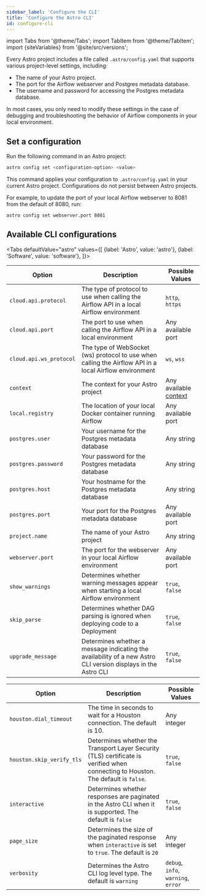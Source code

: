 ```yaml
---
sidebar_label: 'Configure the CLI'
title: 'Configure the Astro CLI'
id: configure-cli
---
```


<head>
  <meta name="description" content="Learn how to modify project-level settings by updating the .astro/config.yaml file. Modifying project-level settings can help you debug and troubleshoot the behavior of Airflow components in your local environment." />
  <meta name="og:description" content="Learn how to modify project-level settings by updating the .astro/config.yaml file. Modifying project-level settings can help you debug and troubleshoot the behavior of Airflow components in your local environment." />
</head>

import Tabs from '@theme/Tabs';
import TabItem from '@theme/TabItem';
import {siteVariables} from '@site/src/versions';

Every Astro project includes a file called `.astro/config.yaml` that supports various project-level settings, including:

- The name of your Astro project.
- The port for the Airflow webserver and Postgres metadata database.
- The username and password for accessing the Postgres metadata database.

In most cases, you only need to modify these settings in the case of debugging and troubleshooting the behavior of Airflow components in your local environment.

## Set a configuration

Run the following command in an Astro project:

```sh
astro config set <configuration-option> <value>
```

This command applies your configuration to `.astro/config.yaml` in your current Astro project. Configurations do not persist between Astro projects.

For example, to update the port of your local Airflow webserver to 8081 from the default of 8080, run:

```sh
astro config set webserver.port 8081
```

## Available CLI configurations

<Tabs
    defaultValue="astro"
    values={[
        {label: 'Astro', value: 'astro'},
        {label: 'Software', value: 'software'},
    ]}>
<TabItem value="astro">

| Option              | Description | Possible Values |
| ------------------- | ----------- | --------------- |
| `cloud.api.protocol`  | The type of protocol to use when calling the Airflow API in a local Airflow environment         | `http`, `https`             |
| `cloud.api.port`      | The port to use when calling the Airflow API in a local environment           | Any available port             |
| `cloud.api.ws_protocol`   | The type of WebSocket (ws) protocol to use when calling the Airflow API in a local Airflow environment           | `ws`, `wss`             |
| `context`            | The context for your Astro project          | Any available [context](cli/astro-context-list.md)             |
| `local.registry`     | The location of your local Docker container running Airflow             | Any available port             |
| `postgres.user`      | Your username for the Postgres metadata database            | Any string             |
| `postgres.password`  | Your password for the Postgres metadata database            | Any string             |
| `postgres.host`      | Your hostname for the Postgres metadata database            | Any string             |
| `postgres.port`      | Your port for the Postgres metadata database            | Any available port             |
| `project.name`       | The name of your Astro project         | Any string             |
| `webserver.port`     | The port for the webserver in your local Airflow environment          | Any available port             |
| `show_warnings`      | Determines whether warning messages appear when starting a local Airflow environment         | `true`, `false`             |
| `skip_parse`         | Determines whether DAG parsing is ignored when deploying code to a Deployment         | `true`, `false`            | 
| `upgrade_message`    | Determines whether a message indicating the availability of a new Astro CLI version displays in the Astro CLI         | `true`, `false`             |

</TabItem>

<TabItem value="software">

| Option              | Description | Possible Values |
| ------------------- | ----------- | --------------- |
| `houston.dial_timeout`       |  The time in seconds to wait for a Houston connection. The default is 10.        |  Any integer           |
| `houston.skip_verify_tls`       |  Determines whether the Transport Layer Security (TLS) certificate is verified when connecting to Houston. The default is `false`.        | `true`, `false`             |
| `interactive`       | Determines whether responses are paginated in the Astro CLI when it is supported. The default is `false`         |  `true`, `false`           |
| `page_size`             | Determines the size of the paginated response when `interactive` is set to `true`. The default is `20`                      | Any integer             |
| `verbosity`      | Determines the Astro CLI log level type. The default is `warning`             | `debug`, `info`, `warning`, `error`             |

</TabItem>
</Tabs>

